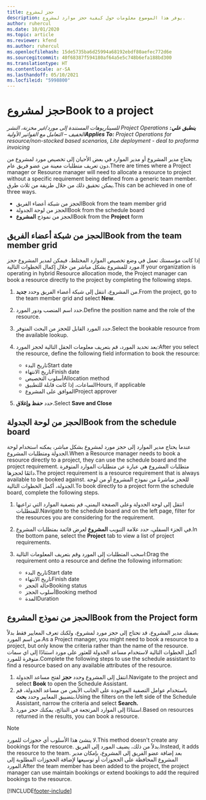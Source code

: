 ```yaml
---
title: حجز لمشروع
description: يوفر هذا الموضوع معلومات حول كيفية حجز موارد لمشروع.
author: ruhercul
ms.date: 10/01/2020
ms.topic: article
ms.reviewer: kfend
ms.author: ruhercul
ms.openlocfilehash: 15de5735ba6d25994a68192ebdf80aefec772d6e
ms.sourcegitcommit: 40f68387f594180af64a5e5c748b6efa188bd300
ms.translationtype: HT
ms.contentlocale: ar-SA
ms.lasthandoff: 05/10/2021
ms.locfileid: "5998800"
---
```

# <a name="book-to-a-project"></a><span data-ttu-id="ada9e-103">حجز لمشروع</span><span class="sxs-lookup"><span data-stu-id="ada9e-103">Book to a project</span></span>

<span data-ttu-id="ada9e-104">_**ينطبق علي:** ‏‫Project Operations للسيناريوهات المستندة إلى مورد/غير مخزنة‬، ‏‫النشر الخفيف – التعامل مع الفواتير الأولية‬_</span><span class="sxs-lookup"><span data-stu-id="ada9e-104">_**Applies To:** Project Operations for resource/non-stocked based scenarios, Lite deployment - deal to proforma invoicing_</span></span>

<span data-ttu-id="ada9e-105">يحتاج مدير المشروع أو مدير الموارد في بعض الأحيان إلى تخصيص مورد لمشروع من دون تعريف متطلبات معينة من عضو فريق عام.</span><span class="sxs-lookup"><span data-stu-id="ada9e-105">There are times where a Project manager or Resource manager will need to allocate a resource to project without a specific requirement being defined from a generic team member.</span></span> <span data-ttu-id="ada9e-106">يمكن تحقيق ذلك من خلال طريقة من ثلاث طرق.</span><span class="sxs-lookup"><span data-stu-id="ada9e-106">This can be achieved in one of three ways.</span></span>

- <span data-ttu-id="ada9e-107">الحجز من شبكة أعضاء الفريق</span><span class="sxs-lookup"><span data-stu-id="ada9e-107">Book from the team member grid</span></span>
- <span data-ttu-id="ada9e-108">الحجز من لوحة الجدولة</span><span class="sxs-lookup"><span data-stu-id="ada9e-108">Book from the schedule board</span></span>
- <span data-ttu-id="ada9e-109">الحجز من نموذج **المشروع**</span><span class="sxs-lookup"><span data-stu-id="ada9e-109">Book from the **Project** form</span></span>

## <a name="book-from-the-team-member-grid"></a><span data-ttu-id="ada9e-110">الحجز من شبكة أعضاء الفريق</span><span class="sxs-lookup"><span data-stu-id="ada9e-110">Book from the team member grid</span></span>

<span data-ttu-id="ada9e-111">إذا كانت مؤسستك تعمل في وضع تخصيص الموارد المختلط، فيمكن لمدير المشروع حجز مورد للمشروع بشكل مباشر من خلال إكمال الخطوات التالية.</span><span class="sxs-lookup"><span data-stu-id="ada9e-111">If your organization is operating in hybrid Resource allocation mode, the Project manager can book a resource directly to the project by completing the following steps.</span></span>

1. <span data-ttu-id="ada9e-112">من المشروع، انتقل إلى شبكة أعضاء الفريق وحدد **جديد**.</span><span class="sxs-lookup"><span data-stu-id="ada9e-112">From the project, go to the team member grid and select **New**.</span></span>
2. <span data-ttu-id="ada9e-113">حدد اسم المنصب ودور المورد.</span><span class="sxs-lookup"><span data-stu-id="ada9e-113">Define the position name and the role of the resource.</span></span>
3. <span data-ttu-id="ada9e-114">حدد المورد القابل للحجز من البحث المتوفر.</span><span class="sxs-lookup"><span data-stu-id="ada9e-114">Select the bookable resource from the available lookup.</span></span>
4. <span data-ttu-id="ada9e-115">بعد تحديد المورد، قم بتعريف معلومات الحقل التالية لحجز المورد:</span><span class="sxs-lookup"><span data-stu-id="ada9e-115">After you select the resource, define the following field information to book the resource:</span></span>

    - <span data-ttu-id="ada9e-116">تاريخ البدء</span><span class="sxs-lookup"><span data-stu-id="ada9e-116">Start date</span></span>
    - <span data-ttu-id="ada9e-117">تاريخ الانتهاء</span><span class="sxs-lookup"><span data-stu-id="ada9e-117">Finish date</span></span>
    - <span data-ttu-id="ada9e-118">أسلوب التخصيص</span><span class="sxs-lookup"><span data-stu-id="ada9e-118">Allocation method</span></span>
    - <span data-ttu-id="ada9e-119">الساعات، إذا كانت قابلة للتطبيق</span><span class="sxs-lookup"><span data-stu-id="ada9e-119">Hours, if applicable</span></span>
    - <span data-ttu-id="ada9e-120">الموافق على المشروع</span><span class="sxs-lookup"><span data-stu-id="ada9e-120">Project approver</span></span>

6. <span data-ttu-id="ada9e-121">حدد **حفظ وإغلاق**.</span><span class="sxs-lookup"><span data-stu-id="ada9e-121">Select **Save and Close**</span></span>

## <a name="book-from-the-schedule-board"></a><span data-ttu-id="ada9e-122">الحجز من لوحة الجدولة</span><span class="sxs-lookup"><span data-stu-id="ada9e-122">Book from the schedule board</span></span>

<span data-ttu-id="ada9e-123">عندما يحتاج مدير الموارد إلى حجز مورد لمشروع بشكل مباشر، يمكنه استخدام لوحة الجدولة ومتطلبات المشروع.</span><span class="sxs-lookup"><span data-stu-id="ada9e-123">When a Resource manager needs to book a resource directly to a project, they can use the schedule board and the project requirement.</span></span> <span data-ttu-id="ada9e-124">متطلبات المشروع هي عبارة عن متطلبات الموارد المتوفرة دائمًا لحجزها.</span><span class="sxs-lookup"><span data-stu-id="ada9e-124">The project requirement is a resource requirement that is always available to be booked against.</span></span> <span data-ttu-id="ada9e-125">للحجز مباشرةً من نموذج المشروع أو من لوحة الجدولة، أكمل الخطوات التالية.</span><span class="sxs-lookup"><span data-stu-id="ada9e-125">To book directly to a project form the schedule board, complete the following steps.</span></span>

1. <span data-ttu-id="ada9e-126">انتقل إلى لوحة الجدولة وعلى الصفحة اليمنى، قم بتصفية الموارد التي تراعيها للمتطلبات.</span><span class="sxs-lookup"><span data-stu-id="ada9e-126">Navigate to the schedule board and on the left page, filter for the resources you are considering for the requirement.</span></span>
2. <span data-ttu-id="ada9e-127">في الجزء السفلي، حدد علامة التبويب **المشروع** لعرض قائمة بمتطلبات المشروع.</span><span class="sxs-lookup"><span data-stu-id="ada9e-127">In the bottom pane, select the **Project** tab to view a list of project requirements.</span></span>
3. <span data-ttu-id="ada9e-128">اسحب المتطلبات إلى المورد وقم بتعريف المعلومات التالية:</span><span class="sxs-lookup"><span data-stu-id="ada9e-128">Drag the requirement onto a resource and define the following information:</span></span>

    - <span data-ttu-id="ada9e-129">تاريخ البدء</span><span class="sxs-lookup"><span data-stu-id="ada9e-129">Start date</span></span>
    - <span data-ttu-id="ada9e-130">تاريخ الانتهاء</span><span class="sxs-lookup"><span data-stu-id="ada9e-130">Finish date</span></span>
    - <span data-ttu-id="ada9e-131">حالة الحجز</span><span class="sxs-lookup"><span data-stu-id="ada9e-131">Booking status</span></span>
    - <span data-ttu-id="ada9e-132">أسلوب الحجز</span><span class="sxs-lookup"><span data-stu-id="ada9e-132">Booking method</span></span>
    - <span data-ttu-id="ada9e-133">المدة</span><span class="sxs-lookup"><span data-stu-id="ada9e-133">Duration</span></span>

## <a name="book-from-the-project-form"></a><span data-ttu-id="ada9e-134">الحجز من نموذج المشروع</span><span class="sxs-lookup"><span data-stu-id="ada9e-134">Book from the Project form</span></span>

<span data-ttu-id="ada9e-135">بصفتك مدير المشروع، قد تحتاج إلى حجز مورد لمشروع، ولكنك تعرف المعايير فقط بدلاً من اسم المورد.</span><span class="sxs-lookup"><span data-stu-id="ada9e-135">As a Project manager, you might need to book a resource to a project, but only know the criteria rather than the name of the resource.</span></span> <span data-ttu-id="ada9e-136">أكمل الخطوات التالية لاستخدام مساعد الجدولة للعثور على مورد استنادًا إلى اي سمات متوفرة للمورد.</span><span class="sxs-lookup"><span data-stu-id="ada9e-136">Complete the following steps to use the schedule assistant to find a resource based on any available attributes of the resource.</span></span> 

1. <span data-ttu-id="ada9e-137">انتقل إلى المشروع وحدد **حجز** لفتح مساعد الجدولة.</span><span class="sxs-lookup"><span data-stu-id="ada9e-137">Navigate to the project and select **Book** to open the Schedule Assistant.</span></span>
2. <span data-ttu-id="ada9e-138">باستخدام عوامل التصفية الموجودة على الجانب الأيمن من مساعد الجدولة، قم بتضييق المعايير وحدد **بحث.**</span><span class="sxs-lookup"><span data-stu-id="ada9e-138">Using the filters on the left side of the Schedule Assistant, narrow the criteria and select **Search.**</span></span>
3. <span data-ttu-id="ada9e-139">استنادًا إلى الموارد المرتجعة في النتائج، يمكنك حجز مورد.</span><span class="sxs-lookup"><span data-stu-id="ada9e-139">Based on resources returned in the results, you can book a resource.</span></span>

> [!NOTE]
> <span data-ttu-id="ada9e-140">لا ينشئ هذا الأسلوب أي حجوزات للمورد.</span><span class="sxs-lookup"><span data-stu-id="ada9e-140">This method doesn't create any bookings for the resource.</span></span> <span data-ttu-id="ada9e-141">بدلاً من ذلك، يضيف المورد إلى الفريق.</span><span class="sxs-lookup"><span data-stu-id="ada9e-141">Instead, it adds the resource to the team.</span></span> <span data-ttu-id="ada9e-142">بعد إضافة عضو الفريق إلى المشروع، بإمكان مدير المشروع المحافظة على الحجوزات أو توسيعها لإضافة الحجوزات المطلوبة إلى المورد.</span><span class="sxs-lookup"><span data-stu-id="ada9e-142">After the team member has been added to the project, the project manager can use maintain bookings or extend bookings to add the required bookings to the resource.</span></span>


[!INCLUDE[footer-include](../includes/footer-banner.md)]